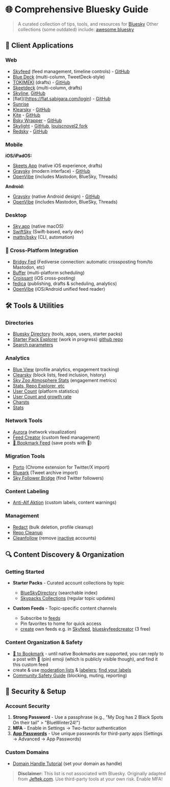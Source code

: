 # 🌐 Comprehensive Bluesky Guide

> A curated collection of tips, tools, and resources for [Bluesky](https://bsky.app)
Other collections (some outdated) include: [awesome bluesky](https://github.com/notjuliet/awesome-bluesky)

## 📱 Client Applications

### Web
- [Skyfeed](https://skyfeed.app/) (feed management, timeline controls) - [GitHub](https://github.com/skyfeed-dev/app)
- [Blue Deck](https://deck.blue) (multi-column, TweetDeck-style)
- [TOKIMEKI](https://tokimeki.blue/login) (drafts) - [GitHub](https://github.com/spuithori/tokimekibluesky)
- [Skeetdeck](https://skeetdeck.pages.dev/) (multi-column, drafts)
- [Skyline](https://skyline.louisarge.com), [GitHub](https://github.com/louislva/skyline)
- [flat]((https://flat.sabigara.com/login) - [GitHub](https://github.com/sabigara/flat)
- [Sunrise](https://sunrise.li)
- [Klearsky](https://klearsky.pages.dev/) - [GitHub](https://github.com/mimonelu/klearsky)
- [Kite](https://kite.black) - [GitHub](https://github.com/callmearta/kite)
- [Bsky Wrapper](https://blue.amazingca.dev) - [GitHub](https://github.com/Amazingca/BSKY-Wrapper)
- [Skylight](https://penpenpng.github.io/skylight) - [GitHub](https://github.com/penpenpng/skylight), [louiscnovel2 fork](https://github.com/louiscnovel2/skylight-bluesky-style)
- [Redsky](https://redsky.pages.dev/) - [GitHub](https://github.com/akanoren/redsky)

### Mobile

**iOS/iPadOS:**
- [Skeets App](https://www.skeetsapp.com) (native iOS experience, drafts)
- [Graysky](https://graysky.app/) (modern interface) - [GitHub](https://github.com/mozzius/graysky)
- [OpenVibe](https://apps.apple.com/us/app/openvibe-mastodon-bluesky/id1666230916) (includes Mastodon, BlueSky, Threads)
 
**Android:**
- [Graysky](https://graysky.app/) (native Android design) - [GitHub](https://github.com/mozzius/graysky)
- [OpenVibe](https://apps.apple.com/us/app/openvibe-mastodon-bluesky/id1666230916) (includes Mastodon, BlueSky, Threads)

### Desktop
- [Sky.app](https://github.com/jcsalterego/Sky.app) (native macOS)
- [SwiftSky](https://github.com/rmcan/swiftsky) (Swift-based, early dev)
- [mattn/bsky](https://github.com/mattn/bsky) (CLI, automation)

### 🔄 Cross-Platform Integration

- [Bridgy Fed](https://fed.brid.gy/) (Fediverse connection: automatic crossposting from/to Mastodon, etc)
- [Buffer](https://buffer.com) (multi-platform scheduling)
- [Croissant](https://apps.apple.com/us/app/croissant-cross-posting/id6670288979) (iOS cross-posting)
- [fedica](https://fedica.com/) (publishing, drafts & scheduling, analytics)
- [OpenVibe](https://apps.apple.com/us/app/openvibe-mastodon-bluesky/id1666230916) (iOS/Android unified feed reader)

## 🛠️ Tools & Utilities

### Directories
- [Bluesky Directory](https://blueskydirectory.com) (tools, apps, users, starter packs)
- [Starter Pack Explorer](https://starter-pack-explorer-o13o.vercel.app/) (work in progress) [github repo](https://github.com/CrispStrobe/starter-pack-explorer)
- [Search parameters](https://bsky.social/about/blog/05-31-2024-search)

### Analytics
- [Blue View](https://blueview.app) (profile analytics, engagement tracking)
- [Clearsky](https://clearsky.app) (block lists, feed inclusion, history)
- [Sky Zoo Atmosphere Stats](https://jyc.dev/at) (engagement metrics)
- [Stats, Repo Explorer, etc](https://bsky.jazco.dev/stats)
- [User Count](https://bsky-users.theo.io/) (platform statistics)
- [User Count and growth rate](https://bcounter.nat.vg/)
- [Charsts](https://bskycharts.edavis.dev/edavis.dev/bskycharts.edavis.dev/index.html)
- [Stats](https://blue.mackuba.eu/stats/)

### Network Tools
- [Aurora](https://aurora.ndimensional.xyz/) (network visualization)
- [Feed Creator](https://blueskyfeedcreator.com) (custom feed management)
- [📌 Bookmark Feed](https://bsky.app/profile/did:plc:q6gjnaw2blty4crticxkmujt/feed/my-pins) (save posts with 📌)

### Migration Tools
- [Porto](https://chromewebstore.google.com/detail/porto-port-your-tweets-to/ckilhjdflnaakopknngigiggfpnjaaop) (Chrome extension for Twitter/X import)
- [Blueark](https://blueark.app/) (Tweet archive import)
- [Sky Follower Bridge](https://chromewebstore.google.com/detail/sky-follower-bridge/behhbpbpmailcnfbjagknjngnfdojpko) (find Twitter followers)

### Content Labeling
- [Anti-Alf Aktion](https://bsky.app/profile/did:plc:e4elbtctnfqocyfcml6h2lf7) (custom labels, content warnings)

### Management
- [Redact](https://redact.dev/) (bulk deletion, profile cleanup)
- [Repo Cleanup](https://bsky.jazco.dev/stats)
- [Cleanfollow](https://cleanfollow-bsky.pages.dev/) (remove [inactive](https://mary-ext.codeberg.page/bluesky-quiet-posters/) accounts)

## 🔍 Content Discovery & Organization

### Getting Started
- **Starter Packs** - Curated account collections by topic
  - [BlueSkyDirectory](https://blueskydirectory.com/starter-packs/all) (searchable index)
  - [Skypacks Collections](https://bsky.app/profile/skypacks.bsky.social) (regular topic updates)

- **Custom Feeds** - Topic-specific content channels
  - Subscribe to [feeds](https://mackuba.eu/2024/02/21/bluesky-guide/#feeds)
  - Pin favorites to home for quick access
  - [create](https://goodfeeds.co/the-guide) own feeds e.g. in [Skyfeed](https://skyfeed.app/), [blueskyfeedcreator](https://blueskyfeedcreator.com/pricing) (3 free)

### Content Organization & Safety
- [📌 to Bookmark](https://bsky.app/profile/did:plc:q6gjnaw2blty4crticxkmujt/feed/my-pins) - until native Bookmarks are supported, you can reply to a post with 📌 (pin) emoji (which is publicly visible though), and find it this custom feed
- create & use [moderation lists](https://mackuba.eu/2024/02/21/bluesky-guide/#safety) & [labelers](https://web.archive.org/web/20240620103516/https://from-over-the-horizon.ghost.io/bluesky-crash-course-labelers/); [find your labels](https://blue.mackuba.eu/scanner/)
- [Community Safety Guide](https://bsky.app/profile/francesmeh.reviews/post/3lamkrhv6k22o) (blocking, muting, reporting)
  
## 🔐 Security & Setup

### Account Security
1. **Strong Password** - Use a passphrase (e.g., "My Dog has 2 Black Spots On their tail" > "BlueWinter24!")
2. **MFA** - Enable in Settings → Two-factor authentication
3. **[App Passwords](https://mackuba.eu/2024/02/21/bluesky-guide/#security)** - Use unique passwords for third-party apps (Settings → Advanced → App Passwords)

### Custom Domains
- [Domain Handle Tutorial](https://bsky.social/about/blog/4-28-2023-domain-handle-tutorial) (set your domain as handle)
  

> **Disclaimer:** This list is not associated with Bluesky. Originally adapted from [Jeftek.com](https://bsky.app/profile/jeftek.com). Use third-party tools at your own risk. Enable MFA!
